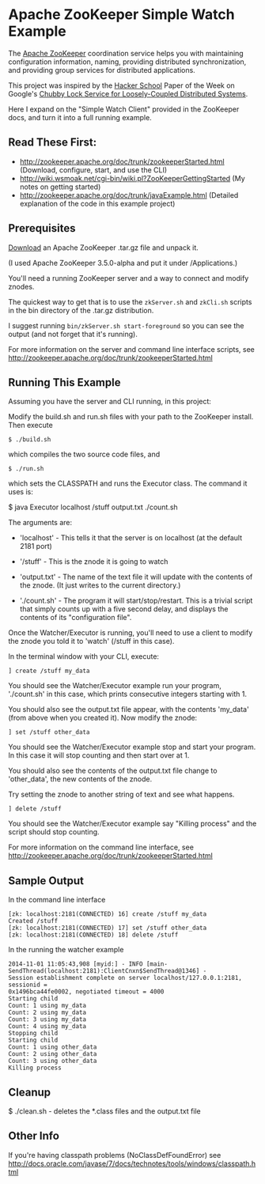 Apache ZooKeeper Simple Watch Example
=========

The [Apache ZooKeeper](http://zookeeper.apache.org) coordination service helps you with maintaining configuration information,
naming, providing distributed synchronization, and providing group services for distributed applications. 

This project was inspired by the [Hacker School](http://www.hackerschool.com) Paper of the Week on Google's
[Chubby Lock Service for Loosely-Coupled Distributed Systems](https://www.hackerschool.com/blog/49-paper-of-the-week-the-chubby-lock-service-for-loosely-coupled-distributed-systems).

Here I expand on the "Simple Watch Client" provided in the ZooKeeper docs, and turn it into a full running example.

## Read These First:

- http://zookeeper.apache.org/doc/trunk/zookeeperStarted.html (Download, configure, start, and use the CLI)
- http://wiki.wsmoak.net/cgi-bin/wiki.pl?ZooKeeperGettingStarted (My notes on getting started)
- http://zookeeper.apache.org/doc/trunk/javaExample.html (Detailed explanation of the code in this example project)

## Prerequisites

[Download](http://zookeeper.apache.org/releases.html) an Apache ZooKeeper .tar.gz file and unpack it.

(I used Apache ZooKeeper 3.5.0-alpha and put it under /Applications.)

You'll need a running ZooKeeper server and a way to connect and modify znodes.

The quickest way to get that is to use the `zkServer.sh` and `zkCli.sh` scripts in the bin directory of the .tar.gz distribution.

I suggest running `bin/zkServer.sh start-foreground` so you can see the output (and not forget that it's running).

For more information on the server and command line interface scripts, see http://zookeeper.apache.org/doc/trunk/zookeeperStarted.html

## Running This Example

Assuming you have the server and CLI running, in this project:

Modify the build.sh and run.sh files with your path to the ZooKeeper install.  Then execute

    $ ./build.sh

which compiles the two source code files, and 

    $ ./run.sh
    
which sets the CLASSPATH and runs the Executor class.  The command it uses is:

$ java Executor localhost /stuff output.txt ./count.sh

The arguments are:

- 'localhost' - This tells it that the server is on localhost (at the default 2181 port)

- '/stuff' - This is the znode it is going to watch

- 'output.txt' - The name of the text file it will update with the contents of the znode. (It just writes to the current directory.)

- './count.sh' - The program it will start/stop/restart.  This is a trivial script that simply counts up with a five second delay, 
and displays the contents of its "configuration file".

Once the Watcher/Executor is running, you'll need to use a client to modify the znode you told it to 'watch' (/stuff in this case).

In the terminal window with your CLI, execute:

    ] create /stuff my_data

You should see the Watcher/Executor example run your program, './count.sh' in this case, which prints consecutive integers starting with 1.

You should also see the output.txt file appear, with the contents 'my_data' (from above when you created it).  Now modify the znode:

    ] set /stuff other_data

You should see the Watcher/Executor example stop and start your program.  In this case it will stop counting and then start over at 1.

You should also see the contents of the output.txt file change to 'other_data', the new contents of the znode.

Try setting the znode to another string of text and see what happens.

    ] delete /stuff

You should see the Watcher/Executor example say "Killing process" and the script should stop counting.

For more information on the command line interface, see http://zookeeper.apache.org/doc/trunk/zookeeperStarted.html

## Sample Output

In the command line interface

    [zk: localhost:2181(CONNECTED) 16] create /stuff my_data
    Created /stuff
    [zk: localhost:2181(CONNECTED) 17] set /stuff other_data
    [zk: localhost:2181(CONNECTED) 18] delete /stuff

In the running the watcher example

    2014-11-01 11:05:43,908 [myid:] - INFO [main-SendThread(localhost:2181):ClientCnxn$SendThread@1346] - 
    Session establishment complete on server localhost/127.0.0.1:2181, sessionid =
    0x1496bca44fe0002, negotiated timeout = 4000
    Starting child
    Count: 1 using my_data
    Count: 2 using my_data
    Count: 3 using my_data
    Count: 4 using my_data
    Stopping child
    Starting child
    Count: 1 using other_data
    Count: 2 using other_data
    Count: 3 using other_data
    Killing process

## Cleanup

$ ./clean.sh - deletes the *.class files and the output.txt file

## Other Info

If you're having classpath problems (NoClassDefFoundError) 
see http://docs.oracle.com/javase/7/docs/technotes/tools/windows/classpath.html

